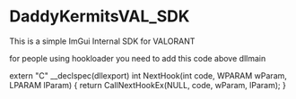 # DaddyKermitsVAL_SDK
This is a simple ImGui Internal SDK for VALORANT

for people using hookloader you need to add this code above dllmain

extern "C" __declspec(dllexport) int NextHook(int code, WPARAM wParam, LPARAM lParam) {
	return CallNextHookEx(NULL, code, wParam, lParam);
}
